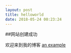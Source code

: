```yaml
---
layout: post
title: helloworld
date: 2018-05-24 00:23:24
---
```

##网站创建成功

欢迎来到我的博客
[an example](http://www.bilibili.com/ "Title")
